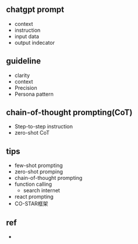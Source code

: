 ## chatgpt prompt
+ context
+ instruction
+ input data
+ output indecator

## guideline
+ clarity
+ context
+ Precision
+ Persona pattern

## chain-of-thought prompting(CoT)
+ Step-to-step instruction
+ zero-shot CoT

## tips
+ few-shot prompting
+ zero-shot promping
+ chain-of-thought prompting
+ function calling
    + search internet
+ react prompting
+ CO-STAR框架

## ref
+ [](https://github.com/Tang-Lab-super/ChatGPT-prompt)